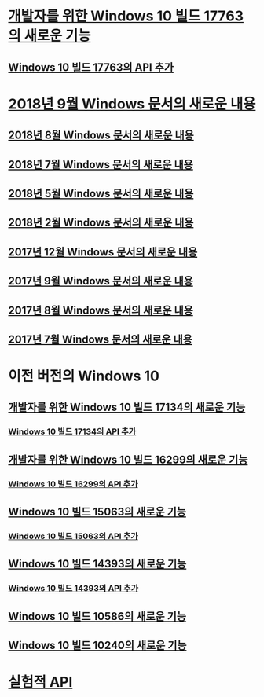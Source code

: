 # [개발자를 위한 Windows 10 빌드 17763의 새로운 기능](../whats-new/windows-10-build-17763.md)
## [Windows 10 빌드 17763의 API 추가](../whats-new/windows-10-build-17763-api-diff.md)
# [2018년 9월 Windows 문서의 새로운 내용](../whats-new/windows-docs-september-2018.md)
## [2018년 8월 Windows 문서의 새로운 내용](../whats-new/windows-docs-august-2018.md)
## [2018년 7월 Windows 문서의 새로운 내용](../whats-new/windows-docs-july-2018.md)
## [2018년 5월 Windows 문서의 새로운 내용](../whats-new/windows-docs-may-2018.md)
## [2018년 2월 Windows 문서의 새로운 내용](../whats-new/windows-docs-february-2018.md)
## [2017년 12월 Windows 문서의 새로운 내용](../whats-new/windows-docs-december-2017.md)
## [2017년 9월 Windows 문서의 새로운 내용](../whats-new/windows-docs-september-2017.md)
## [2017년 8월 Windows 문서의 새로운 내용](../whats-new/windows-docs-august-2017.md)
## [2017년 7월 Windows 문서의 새로운 내용](../whats-new/windows-docs-july-2017.md)
# 이전 버전의 Windows 10
## [개발자를 위한 Windows 10 빌드 17134의 새로운 기능](../whats-new/windows-10-build-17134.md)
### [Windows 10 빌드 17134의 API 추가](../whats-new/windows-10-build-17134-api-diff.md)
## [개발자를 위한 Windows 10 빌드 16299의 새로운 기능](../whats-new/windows-10-build-16299.md)
### [Windows 10 빌드 16299의 API 추가](../whats-new/windows-10-build-16299-api-diff.md)
## [Windows 10 빌드 15063의 새로운 기능](../whats-new/windows-10-build-15063.md)
### [Windows 10 빌드 15063의 API 추가](../whats-new/windows-10-build-15063-api-diff.md)
## [Windows 10 빌드 14393의 새로운 기능](../whats-new/windows-10-build-14393.md)
### [Windows 10 빌드 14393의 API 추가](../whats-new/windows-10-build-14393-api-diff.md)
## [Windows 10 빌드 10586의 새로운 기능](../whats-new/windows-10-build-10586.md)
## [Windows 10 빌드 10240의 새로운 기능](../whats-new/windows-10-build-10240.md)
# [실험적 API](../whats-new/experimental-apis.md)